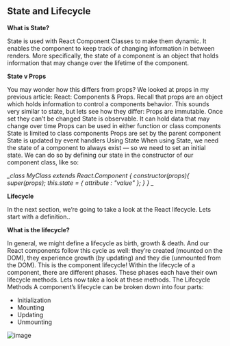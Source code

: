 ## State and Lifecycle

**What is State?**

State is used with React Component Classes to make them dynamic. It enables the component to keep track of changing information in between renders. More specifically, the state of a component is an object that holds information that may change over the lifetime of the component.

**State v Props**


You may wonder how this differs from props? We looked at props in my previous article: React: Components & Props. Recall that props are an object which holds information to control a components behavior. This sounds very similar to state, but lets see how they differ:
Props are immutable. Once set they can’t be changed
State is observable. It can hold data that may change over time
Props can be used in either function or class components
State is limited to class components
Props are set by the parent component
State is updated by event handlers
Using State
When using State, we need the state of a component to always exist — so we need to set an initial state. We can do so by defining our state in the constructor of our component class, like so:


*_class MyClass extends React.Component {
  constructor(props){
    super(props);
    this.state = { attribute : "value" };
  }
} _*


**Lifecycle**


In the next section, we’re going to take a look at the React lifecycle. Lets start with a definition..

**What is the lifecycle?**


In general, we might define a lifecycle as birth, growth & death. And our React components follow this cycle as well: they’re created (mounted on the DOM), they experience growth (by updating) and they die (unmounted from the DOM). This is the component lifecycle!
Within the lifecycle of a component, there are different phases. These phases each have their own lifecycle methods. Lets now take a look at these methods.
The Lifecycle Methods
A component’s lifecycle can be broken down into four parts:
* Initialization
* Mounting
* Updating
* Unmounting

![image](https://i.stack.imgur.com/9rwpx.png)